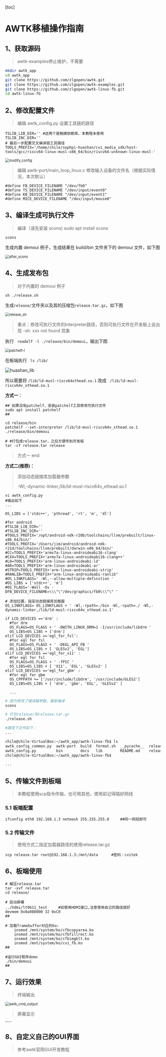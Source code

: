 [toc]

# AWTK移植操作指南



## 1、获取源码

> awtk-examples停止维护，不需要

```sh
mkdir awtk_app
cd awtk_app
git clone https://github.com/zlgopen/awtk.git
git clone https://github.com/zlgopen/awtk-examples.git
git clone https://github.com/zlgopen/awtk-linux-fb.git
cd awtk-linux-fb
```

## 2、修改配置文件

> 编辑 awtk_config.py 设置工具链的路径
``` 
TSLIB_LIB_DIR='' #这两个是触摸依赖库，本教程未使用
TSLIB_INC_DIR='' 
# 最后一步配置交叉编译链工具路径
TOOLS_PREFIX='/home/chile/sophpi-huashan/cvi_media_sdk/host-tools/gcc/riscv64-linux-musl-x86_64/bin/riscv64-unknown-linux-musl-'

```

<img src="../assert/modify_config.jpg" alt="modify_config" style="zoom:80%;" />



> 编辑 awtk-port/main_loop_linux.c 修改输入设备的文件名（根据实际情况，本次默认）
```
#define FB_DEVICE_FILENAME "/dev/fb0"
#define TS_DEVICE_FILENAME "/dev/input/event0"
#define KB_DEVICE_FILENAME "/dev/input/event1"
#define MICE_DEVICE_FILENAME "/dev/input/mouse0"
```





## 3、编译生成可执行文件

> 编译（请先安装 scons)
> sudo apt install scons
```
scons
```
生成内置 demoui 例子，生成结果在 build/bin 文件夹下的 demoui 文件，如下图

<img src="../assert/after_scons.jpg" alt="after_scons" style="zoom:80%;" />





## 4、生成发布包

> 对于内置的 demoui 例子
```
sh ./release.sh
```
生成`release/`文件夹以及其的压缩包`release.tar.gz`，如下图



<img src="../assert/release_sh.jpg" alt="release_sh" style="zoom:80%;" />





> 重点：修改可执行文件的Interpreter路径，否则可执行文件在开发板上会出现
> -sh: xxx not found 现象

执行 ` readelf -l ./release/bin/demoui`，输出下图



<img src="../assert/patchelf-l.jpg" alt="patchelf-l" style="zoom:80%;" />



在板端执行 ` ls /lib/` 

![huashan_lib](../assert/huashan_lib.jpg)



所以需要将 `/lib/ld-musl-riscv64xthead.so.1` 改成 ` /lib/ld-musl-riscv64v_xthead.so.1`



**方式一**：

```
## 如果没有patchelf，安装patchelf工具修改可执行文件
sudo apt install patchelf
## 

cd release/bin
patchelf --set-interpreter /lib/ld-musl-riscv64v_xthead.so.1 ./release/bin/demoui

# #打包成release.tar，之后方便传到开发板
tar -cf release.tar release
```

> 方式一 end



**方式二(推荐)：**

>  添加动态链接库加载器参数
>
>  -Wl,-dynamic-linker,/lib/ld-musl-riscv64v_xthead.so.1

```
vi awtk_config.py
#输出如下
...

OS_LIBS = ['stdc++', 'pthread', 'rt', 'm', 'dl']

#for android
#TSLIB_LIB_DIR=''
#TSLIB_INC_DIR=''
#TOOLS_PREFIX='/opt/android-ndk-r20b/toolchains/llvm/prebuilt/linux-x86_64/bin/'
#TOOLS_PREFIX='/Users/jim/android/android-ndk-r21d/toolchains/llvm/prebuilt/darwin-x86_64/bin/'
#CC=TOOLS_PREFIX+'armv7a-linux-androideabi16-clang'
#CXX=TOOLS_PREFIX+'armv7a-linux-androideabi16-clang++'
#LD=TOOLS_PREFIX+'arm-linux-androideabi-ld'
#AR=TOOLS_PREFIX+'arm-linux-androideabi-ar'
#STRIP=TOOLS_PREFIX+'arm-linux-androideabi-strip'
#RANLIB=TOOLS_PREFIX+"arm-linux-androideabi-ranlib"
#OS_LINKFLAGS=' -Wl,--allow-multiple-definition '
#OS_LIBS = ['stdc++', 'm']
#OS_FLAGS='-Wall -Os -DFB_DEVICE_FILENAME=\\\"\"/dev/graphics/fb0\\\"\" '

# 添加位置，指定动态链接库加载器
OS_LINKFLAGS= OS_LINKFLAGS + ' -Wl,-rpath=./bin -Wl,-rpath=./ -Wl,-dynamic-linker,/lib/ld-musl-riscv64v_xthead.so.1'

if LCD_DEVICES =='drm' :
  #for drm
  OS_FLAGS=OS_FLAGS + ' -DWITH_LINUX_DRM=1 -I/usr/include/libdrm '
  OS_LIBS=OS_LIBS + ['drm']
elif LCD_DEVICES =='egl_for_fsl':
  #for egl for fsl
  OS_FLAGS=OS_FLAGS + ' -DEGL_API_FB '
  OS_LIBS=OS_LIBS + [ 'GLESv2', 'EGL']
elif LCD_DEVICES =='egl_for_x11' :
  #for egl for fsl
  OS_FLAGS=OS_FLAGS + ' -fPIC '
  OS_LIBS=OS_LIBS + [ 'X11', 'EGL', 'GLESv2' ]
elif LCD_DEVICES =='egl_for_gbm' :
  #for egl for gbm
  OS_CPPPATH += ['/usr/include/libdrm', '/usr/include/GLES2']
  OS_LIBS=OS_LIBS + [ 'drm', 'gbm', 'EGL', 'GLESv2' ]
  
  ...

```

```sh
# 因为修改了编译器参数，重新编译
scons

# 打包release/和release.tar.gz
./release.sh

#路径下文件如下：
...

chile@chile-VirtualBox:~/awtk_app/awtk-linux-fb$ ls
awtk_config_common.py  awtk-port  build  format.sh  __pycache__  release     release.tar     release_zlg_im287a.sh
awtk_config.py         bin        docs   lib        README.md    release.sh  release.tar.gz  SConstruct
chile@chile-VirtualBox:~/awtk_app/awtk-linux-fb$

...
```



## 5、传输文件到板端

>  本教程使用scp指令传输，也可用其他，使用前记得插好网线



### 5.1 板端配置

```
ifconfig eth0 192.168.1.3 netmask 255.255.255.0 	##同一网段即可
```



### 5.2 传输文件

> 使用方式二指定加载器路径的使用release.tar.gz

```
scp release.tar root@192.168.1.3:/mnt/data		#密码：cvitek
```




## 6、板端使用
```
# 解压release.tar
tar -xvf release.tar
cd release/

# 启动屏幕
../hdmi/lt9611_test		#如使用HDMI接口,注意使用自己的路径就好
devmem 0x0a088000 32 0xC0
##

# 加载framebuffer对应的ko:
    insmod /mnt/system/ko/cfbcopyarea.ko 
    insmod /mnt/system/ko/cfbfillrect.ko 
    insmod /mnt/system/ko/cfbimgblt.ko 
    insmod /mnt/system/ko/cvi_fb.ko
##

#运行GUI程序demo
./bin/demoui
##
```



## 7、运行效果

> 终端输出



<img src="../assert/awtk_cmd_output.jpg" alt="awtk_cmd_output" style="zoom:80%;" />



> 屏幕显示



<img src="../assert/awtk_disp.jpg" alt="awtk_disp" style="zoom: 25%;" />



## 8、自定义自己的GUI界面

> 参考awtk官网GUI开发教程
